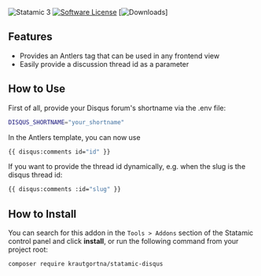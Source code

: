 ![Statamic 3](https://img.shields.io/badge/Statamic-3.x-blueviolet)
[![Software License](https://img.shields.io/github/license/krautgortna/statamic-disqus)](LICENSE.md)
[![Downloads](https://img.shields.io/packagist/dt/krautgortna/statamic-disqus)]

## Features

-   Provides an Antlers tag that can be used in any frontend view
-   Easily provide a discussion thread id as a parameter

## How to Use

First of all, provide your Disqus forum's shortname via the .env file:

```bash
DISQUS_SHORTNAME="your_shortname"
```

In the Antlers template, you can now use 
```bash
{{ disqus:comments id="id" }}
```

If you want to provide the thread id dynamically, e.g. when the slug is the disqus thread id:

```bash
{{ disqus:comments :id="slug" }}
```

## How to Install

You can search for this addon in the `Tools > Addons` section of the Statamic control panel and click **install**, or run the following command from your project root:

```bash
composer require krautgortna/statamic-disqus
```
